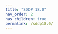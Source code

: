 ```yaml
---
title: "SDDP 18.0"
nav_order: 2
has_children: true
permalink: /sddp18.0/
---
```


<script>location.href='/sddp18.0-release-notes';</script>